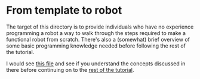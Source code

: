 # From template to robot

The target of this directory is to provide individuals who have no experience programming a robot a way to walk through
the steps required to make a functional robot from scratch. There's also a (somewhat) brief overview of some 
basic programming knowledge needed before following the rest of the tutorial.

I would see [this file](BASICS.md) and see if you understand the concepts discussed in there before continuing on to
the [rest of the tutorial](CODING.md).
